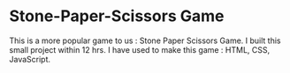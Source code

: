 # Stone-Paper-Scissors Game
This is a more popular game to us : Stone Paper Scissors Game. 
I built this small project within 12 hrs.
I have used to make this game : HTML, CSS, JavaScript.

